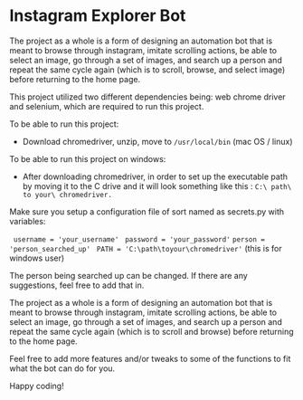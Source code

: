 # Instagram Explorer Bot 

The project as a whole is a form of designing an automation bot that is meant to browse through instagram, imitate scrolling actions, be able to select an image, go through a set of images, and search up a person and repeat the same cycle again (which is to scroll, browse, and select image) before returning to the home page.

This project utilized two different dependencies being: web chrome driver and selenium, which are required to run this project.

To be able to run this project:
   - Download chromedriver, unzip, move to ``/usr/local/bin`` (mac OS / linux)  
  
To be able to run this project on windows:
   - After downloading chromedriver, in order to set up the executable path by moving it to the C drive and it will look something like      this : ``C:\ path\ to your\ chromedriver.``
 
 Make sure you setup a configuration file of sort named as secrets.py  with variables:
 
  `` username = 'your_username'``
  `` password = 'your_password'``
   ``person = 'person_searched_up' ``
    ``PATH = 'C:\path\toyour\chromedriver'`` (this is for windows user)
   
  The person being searched up can be changed. If there are any suggestions, feel free to add that in. 

The project as a whole is a form of designing an automation bot that is meant to browse through instagram, imitate scrolling actions, be able to select an image, go through a set of images, and search up a person and repeat the same cycle again (which is to scroll and browse) before returning to the home page.


Feel free to add more features and/or tweaks to some of the functions to fit what the bot can do for you.

Happy coding! 

